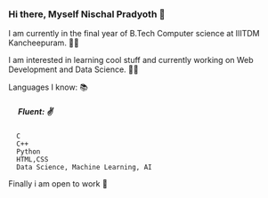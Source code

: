 ### Hi there, Myself Nischal Pradyoth 👋

I am currently in the final year of B.Tech Computer science at IIITDM Kancheepuram. 👨‍🎓

I am interested in learning cool stuff and currently working on Web Development and Data Science. 👨‍💻

Languages I know:  📚
##### &emsp; Fluent:  ✌️
      C    
      C++  
      Python    
      HTML,CSS 
      Data Science, Machine Learning, AI
Finally i am open to work 👀
